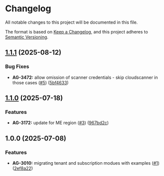 # Changelog

All notable changes to this project will be documented in this file.

The format is based on [Keep a Changelog](https://keepachangelog.com/en/1.0.0/),
and this project adheres to [Semantic Versioning](https://semver.org/spec/v2.0.0.html).


## [1.1.1](https://github.com/upwindsecurity/terraform-azurerm-onboarding/compare/v1.1.0...v1.1.1) (2025-08-12)

### Bug Fixes

* **AG-3472:** allow omission of scanner credentials - skip cloudscanner in those cases ([#5](https://github.com/upwindsecurity/terraform-azurerm-onboarding/issues/5)) ([5bf4633](https://github.com/upwindsecurity/terraform-azurerm-onboarding/commit/5bf46339eb3c10219e18a7d4b0d27a709f07a952))

## [1.1.0](https://github.com/upwindsecurity/terraform-azurerm-onboarding/compare/v1.0.0...v1.1.0) (2025-07-18)

### Features

* **AG-3172:** update for ME region ([#3](https://github.com/upwindsecurity/terraform-azurerm-onboarding/issues/3)) ([967bd2c](https://github.com/upwindsecurity/terraform-azurerm-onboarding/commit/967bd2c0f1e230d13f934cf9d21a0530b19c839c))

## 1.0.0 (2025-07-08)

### Features

* **AG-3010:** migrating tenant and subscription modues with examples ([#1](https://github.com/upwindsecurity/terraform-azurerm-onboarding/issues/1)) ([2ef8a22](https://github.com/upwindsecurity/terraform-azurerm-onboarding/commit/2ef8a22ced9b33f893e17f8c92ccc8f575103278))

